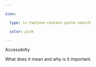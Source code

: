```yaml
---

icon: 

  type: ic:twotone-content-paste-search

  color: pink

---
```


Accessibilty

What does it mean and why is it important. 